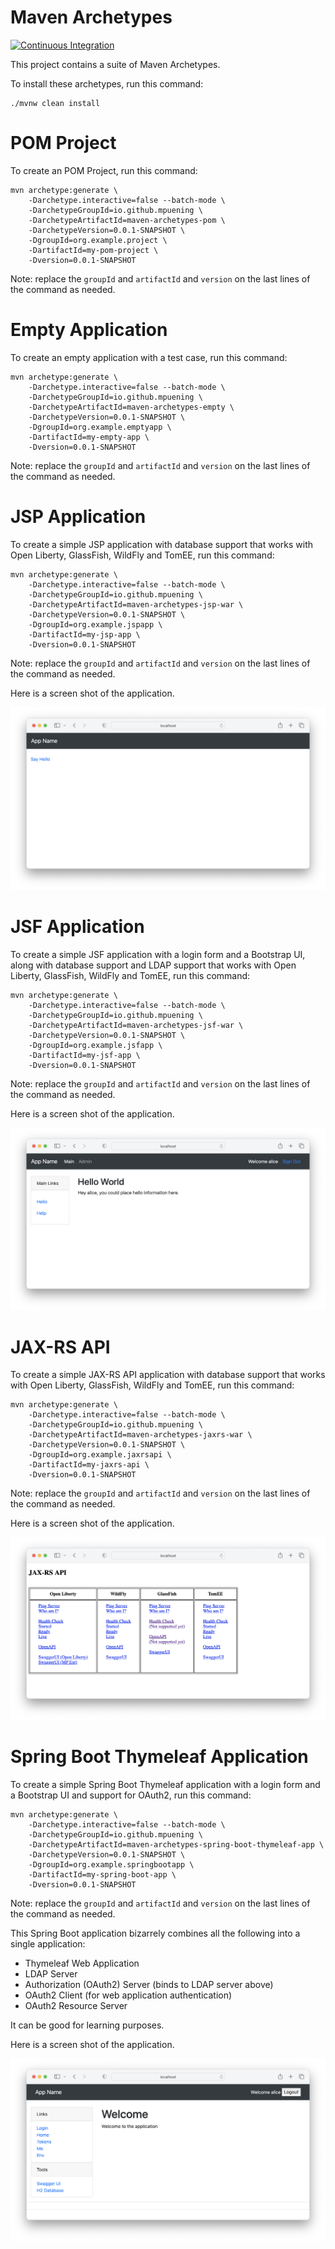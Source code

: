 Maven Archetypes
================

[![Continuous Integration](https://github.com/mpuening/maven-archetypes/actions/workflows/ci.yml/badge.svg)](https://github.com/mpuening/maven-archetypes/actions/workflows/ci.yml)

This project contains a suite of Maven Archetypes.

To install these archetypes, run this command:

```
./mvnw clean install
```

POM Project
===========

To create an POM Project, run this command:

```
mvn archetype:generate \
    -Darchetype.interactive=false --batch-mode \
    -DarchetypeGroupId=io.github.mpuening \
    -DarchetypeArtifactId=maven-archetypes-pom \
    -DarchetypeVersion=0.0.1-SNAPSHOT \
    -DgroupId=org.example.project \
    -DartifactId=my-pom-project \
    -Dversion=0.0.1-SNAPSHOT
```

Note: replace the `groupId` and `artifactId` and `version` on the last lines of the 
command as needed.

Empty Application
=================

To create an empty application with a test case, run this command:

```
mvn archetype:generate \
    -Darchetype.interactive=false --batch-mode \
    -DarchetypeGroupId=io.github.mpuening \
    -DarchetypeArtifactId=maven-archetypes-empty \
    -DarchetypeVersion=0.0.1-SNAPSHOT \
    -DgroupId=org.example.emptyapp \
    -DartifactId=my-empty-app \
    -Dversion=0.0.1-SNAPSHOT
```

Note: replace the `groupId` and `artifactId` and `version` on the last lines of the 
command as needed.

JSP Application
===============

To create a simple JSP application with database support that works with Open Liberty, GlassFish, WildFly and TomEE, run this command:

```
mvn archetype:generate \
    -Darchetype.interactive=false --batch-mode \
    -DarchetypeGroupId=io.github.mpuening \
    -DarchetypeArtifactId=maven-archetypes-jsp-war \
    -DarchetypeVersion=0.0.1-SNAPSHOT \
    -DgroupId=org.example.jspapp \
    -DartifactId=my-jsp-app \
    -Dversion=0.0.1-SNAPSHOT
```

Note: replace the `groupId` and `artifactId` and `version` on the last lines of the 
command as needed.

Here is a screen shot of the application.

![alt text](images/JSPApp.png "JSP App Screen Shot")

JSF Application
===============

To create a simple JSF application with a login form and a Bootstrap UI, along with
database support and LDAP support that works with Open Liberty, GlassFish, WildFly
and TomEE, run this command:

```
mvn archetype:generate \
    -Darchetype.interactive=false --batch-mode \
    -DarchetypeGroupId=io.github.mpuening \
    -DarchetypeArtifactId=maven-archetypes-jsf-war \
    -DarchetypeVersion=0.0.1-SNAPSHOT \
    -DgroupId=org.example.jsfapp \
    -DartifactId=my-jsf-app \
    -Dversion=0.0.1-SNAPSHOT
```

Note: replace the `groupId` and `artifactId` and `version` on the last lines of the 
command as needed.

Here is a screen shot of the application.

![alt text](images/JSFApp.png "JSF App Screen Shot")

JAX-RS API
==========

To create a simple JAX-RS API application with database support that works with
Open Liberty, GlassFish, WildFly and TomEE, run this command:

```
mvn archetype:generate \
    -Darchetype.interactive=false --batch-mode \
    -DarchetypeGroupId=io.github.mpuening \
    -DarchetypeArtifactId=maven-archetypes-jaxrs-war \
    -DarchetypeVersion=0.0.1-SNAPSHOT \
    -DgroupId=org.example.jaxrsapi \
    -DartifactId=my-jaxrs-api \
    -Dversion=0.0.1-SNAPSHOT
```

Note: replace the `groupId` and `artifactId` and `version` on the last lines of the 
command as needed.

Here is a screen shot of the application.

![alt text](images/JAXRSApp.png "JAXRS API Screen Shot")

Spring Boot Thymeleaf Application
=================================

To create a simple Spring Boot Thymeleaf application with a login form and a Bootstrap UI and
support for OAuth2, run this command:

```
mvn archetype:generate \
    -Darchetype.interactive=false --batch-mode \
    -DarchetypeGroupId=io.github.mpuening \
    -DarchetypeArtifactId=maven-archetypes-spring-boot-thymeleaf-app \
    -DarchetypeVersion=0.0.1-SNAPSHOT \
    -DgroupId=org.example.springbootapp \
    -DartifactId=my-spring-boot-app \
    -Dversion=0.0.1-SNAPSHOT
```

Note: replace the `groupId` and `artifactId` and `version` on the last lines of the 
command as needed.

This Spring Boot application bizarrely combines all the following into a single application:

* Thymeleaf Web Application
* LDAP Server
* Authorization (OAuth2) Server (binds to LDAP server above)
* OAuth2 Client (for web application authentication)
* OAuth2 Resource Server

It can be good for learning purposes.

Here is a screen shot of the application.

![alt text](images/ThymeleafApp.png "Spring Boot Thymeleaf App Screen Shot")
